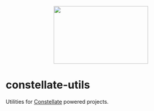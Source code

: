 <p align="center">
  <img src="https://cdn.rawgit.com/constellators/constellate/8e303aad/assets/logo-full.png" width="250" height="152.84" />
</p>

# constellate-utils

Utilities for [Constellate](https://github.com/constellators/constellate) powered projects.
